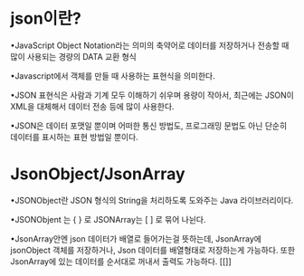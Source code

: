 # json이란?
•JavaScript Object Notation라는 의미의 축약어로 데이터를 저장하거나 전송할 때 많이 사용되는 경량의 DATA 교환 형식

•Javascript에서 객체를 만들 때 사용하는 표현식을 의미한다.

•JSON 표현식은 사람과 기계 모두 이해하기 쉬우며 용량이 작아서, 최근에는 JSON이 XML을 대체해서 데이터 전송 등에 많이 사용한다.

•JSON은 데이터 포맷일 뿐이며 어떠한 통신 방법도, 프로그래밍 문법도 아닌 단순히 데이터를 표시하는 표현 방법일 뿐이다.

# JsonObject/JsonArray
•JSONObject란 JSON 형식의 String을 처리하도록 도와주는 Java 라이브러리이다.

•JSONObjent 는 { } 로 JSONArray는 [ ] 로 묶어 나뉜다.

•JsonArray안엔 json 데이터가 배열로 들어가는걸 뜻하는데, JsonArray에 jsonObject 객체를 저장하거나, Json 데이터를 배열형태로 저장하는게 가능하다. 또한 JsonArray에 있는 데이터를 순서대로 꺼내서 출력도 가능하다.
[[]]